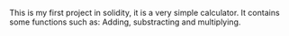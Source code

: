 This is my first project in solidity, it is a very simple calculator.
It contains some functions such as: Adding, substracting and multiplying.
